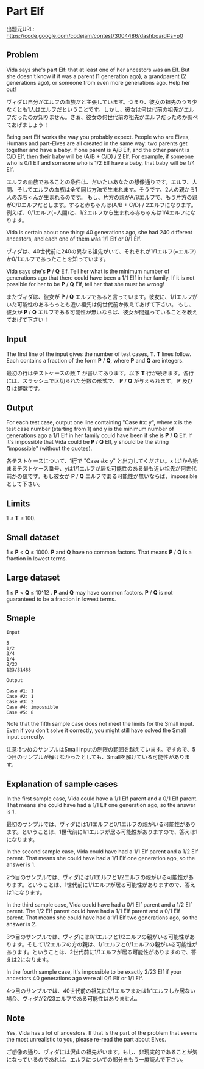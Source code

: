 # Part Elf

出題元URL: https://code.google.com/codejam/contest/3004486/dashboard#s=p0

## Problem

Vida says she's part Elf: that at least one of her ancestors was an Elf. But she doesn't know if it was a parent (1 generation ago), a grandparent (2 generations ago), or someone from even more generations ago. Help her out!

ヴィダは自分がエルフの血族だと主張しています。つまり、彼女の祖先のうち少なくとも1人はエルフだということです。しかし、彼女は何世代前の祖先がエルフだったのか知りません。さぁ、彼女の何世代前の祖先がエルフだったのか調べてあげましょう！

Being part Elf works the way you probably expect. People who are Elves, Humans and part-Elves are all created in the same way: two parents get together and have a baby. If one parent is A/B Elf, and the other parent is C/D Elf, then their baby will be (A/B + C/D) / 2 Elf. For example, if someone who is 0/1 Elf and someone who is 1/2 Elf have a baby, that baby will be 1/4 Elf.

エルフの血族であることの条件は、だいたいあなたの想像通りです。エルフ、人間、そしてエルフの血族は全て同じ方法で生まれます。そうです、2人の親から1人の赤ちゃんが生まれるのです。
もし、片方の親がA/Bエルフで、もう片方の親がC/Dエルフだとします。すると赤ちゃんは(A/B + C/D) / 2エルフになります。
例えば、0/1エルフ(=人間)と、1/2エルフから生まれる赤ちゃんは1/4エルフになります。

Vida is certain about one thing: 40 generations ago, she had 240 different ancestors, and each one of them was 1/1 Elf or 0/1 Elf.

ヴィダは、40世代前に240の異なる祖先がいて、それぞれが1/1エルフ(=エルフ)か0/1エルフであったことを知っています。

Vida says she's **P** / **Q** Elf. Tell her what is the minimum number of generations ago that there could have been a 1/1 Elf in her family. If it is not possible for her to be **P** / **Q** Elf, tell her that she must be wrong!

またヴィダは、彼女が **P** / **Q** エルフであると言っています。彼女に、1/1エルフがいた可能性のあるもっとも近い祖先は何世代前か教えてあげて下さい。
もし、彼女が **P** / **Q** エルフである可能性が無いならば、彼女が間違っていることを教えてあげて下さい！

## Input

The first line of the input gives the number of test cases, **T**. **T** lines follow. Each contains a fraction of the form **P** / **Q**, where **P** and **Q** are integers.

最初の行はテストケースの数 **T** が書いてあります。以下 **T** 行が続きます。各行には、スラッシュで区切られた分数の形式で、 **P** / **Q** が与えられます。 **P** 及び **Q** は整数です。

## Output

For each test case, output one line containing "Case #x: y", where x is the test case number (starting from 1) and y is the minimum number of generations ago a 1/1 Elf in her family could have been if she is **P** / **Q** Elf. If it's impossible that Vida could be **P** / **Q** Elf, y should be the string "impossible" (without the quotes).

各テストケースについて、1行で "Case #x: y" と出力してください。x は1から始まるテストケース番号、yは1/1エルフが居た可能性のある最も近い祖先が何世代前かの値です。もし彼女が **P** / **Q** エルフである可能性が無いならば、impossibleとして下さい。

## Limits

1 ≤ **T** ≤ 100.

## Small dataset

1 ≤ **P** < **Q** ≤ 1000.
**P** and **Q** have no common factors. That means **P** / **Q** is a fraction in lowest terms.

## Large dataset

1 ≤ **P** < **Q** ≤ 10^12 .
**P** and **Q** may have common factors. **P** / **Q** is not guaranteed to be a fraction in lowest terms.

## Smaple

```
Input 

5
1/2
3/4
1/4
2/23
123/31488

Output

Case #1: 1
Case #2: 1
Case #3: 2
Case #4: impossible
Case #5: 8
```

Note that the fifth sample case does not meet the limits for the Small input. Even if you don't solve it correctly, you might still have solved the Small input correctly.

注意:5つめのサンプルはSmall inputの制限の範囲を越えています。ですので、5つ目のサンプルが解けなかったとしても、Smallを解けている可能性があります。

## Explanation of sample cases

In the first sample case, Vida could have a 1/1 Elf parent and a 0/1 Elf parent. That means she could have had a 1/1 Elf one generation ago, so the answer is 1.

最初のサンプルでは、ヴィダには1/1エルフと0/1エルフの親がいる可能性があります。ということは、1世代前に1/1エルフが居る可能性がありますので、答えは1になります。

In the second sample case, Vida could have had a 1/1 Elf parent and a 1/2 Elf parent. That means she could have had a 1/1 Elf one generation ago, so the answer is 1.

2つ目のサンプルでは、ヴィダには1/1エルフと1/2エルフの親がいる可能性があります。ということは、1世代前に1/1エルフが居る可能性がありますので、答えは1になります。

In the third sample case, Vida could have had a 0/1 Elf parent and a 1/2 Elf parent. The 1/2 Elf parent could have had a 1/1 Elf parent and a 0/1 Elf parent. That means she could have had a 1/1 Elf two generations ago, so the answer is 2.

3つ目のサンプルでは、ヴィダには0/1エルフと1/2エルフの親がいる可能性があります。そして1/2エルフの方の親は、1/1エルフと0/1エルフの親がいる可能性があります。ということは、2世代前に1/1エルフが居る可能性がありますので、答えは2になります。

In the fourth sample case, it's impossible to be exactly 2/23 Elf if your ancestors 40 generations ago were all 0/1 Elf or 1/1 Elf.

4つ目のサンプルでは、40世代前の祖先に0/1エルフまたは1/1エルフしか居ない場合、ヴィダが2/23エルフである可能性はありません。

## Note

Yes, Vida has a lot of ancestors. If that is the part of the problem that seems the most unrealistic to you, please re-read the part about Elves.

ご想像の通り、ヴィダには沢山の祖先がいます。もし、非現実的であることが気になっているのであれば、エルフについての部分をもう一度読んで下さい。
